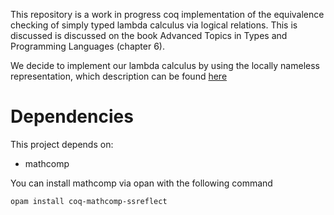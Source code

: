 This repository is a work in progress coq implementation of the equivalence checking of simply typed
lambda calculus via logical relations. This is discussed is discussed on the
book Advanced Topics in Types and Programming Languages (chapter 6).

We decide to implement our lambda calculus by using the locally nameless
representation, which description can be found [here](https://www.chargueraud.org/research/2009/ln/main.pdf)

# Dependencies
This project depends on:
- mathcomp

You can install mathcomp via opan with the following command

`opam install coq-mathcomp-ssreflect`

